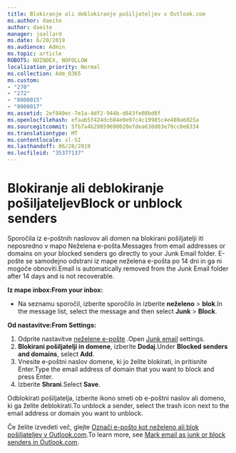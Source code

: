 ```yaml
---
title: Blokiranje ali deblokiranje pošiljateljev v Outlook.com
ms.author: daeite
author: daeite
manager: joallard
ms.date: 6/20/2019
ms.audience: Admin
ms.topic: article
ROBOTS: NOINDEX, NOFOLLOW
localization_priority: Normal
ms.collection: Adm_O365
ms.custom:
- "270"
- "272"
- "8000015"
- "8000017"
ms.assetid: 2ef840ec-7e1a-4df2-944b-d643fe08bd8f
ms.openlocfilehash: efaab5f424dcb84e0e97c4c19985c4e480a6025a
ms.sourcegitcommit: 5fb7a4b28859690020efdea630d03e70cc0e6334
ms.translationtype: MT
ms.contentlocale: sl-SI
ms.lasthandoff: 06/28/2019
ms.locfileid: "35377137"
---
```

# <a name="block-or-unblock-senders"></a><span data-ttu-id="30004-102">Blokiranje ali deblokiranje pošiljateljev</span><span class="sxs-lookup"><span data-stu-id="30004-102">Block or unblock senders</span></span>

<span data-ttu-id="30004-103">Sporočila iz e-poštnih naslovov ali domen na blokirani pošiljatelji iti neposredno v mapo Neželena e-pošta.</span><span class="sxs-lookup"><span data-stu-id="30004-103">Messages from email addresses or domains on your blocked senders go directly to your Junk Email folder.</span></span> <span data-ttu-id="30004-104">E-pošte se samodejno odstrani iz mape neželena e-pošta po 14 dni in ga ni mogoče obnoviti.</span><span class="sxs-lookup"><span data-stu-id="30004-104">Email is automatically removed from the Junk Email folder after 14 days and is not recoverable.</span></span>

<span data-ttu-id="30004-105">**Iz mape inbox:**</span><span class="sxs-lookup"><span data-stu-id="30004-105">**From your inbox:**</span></span>

- <span data-ttu-id="30004-106">Na seznamu sporočil, izberite sporočilo in izberite **neželeno** > **blok**.</span><span class="sxs-lookup"><span data-stu-id="30004-106">In the message list, select the message and then select **Junk** > **Block**.</span></span>

<span data-ttu-id="30004-107">**Od nastavitve:**</span><span class="sxs-lookup"><span data-stu-id="30004-107">**From Settings:**</span></span>

1. <span data-ttu-id="30004-108">Odprite nastavitve [neželene e-pošte](https://outlook.live.com/mail/options/mail/junkEmail) .</span><span class="sxs-lookup"><span data-stu-id="30004-108">Open [Junk email](https://outlook.live.com/mail/options/mail/junkEmail) settings.</span></span>
2. <span data-ttu-id="30004-109">**Blokirani pošiljatelji in domene**, izberite **Dodaj**.</span><span class="sxs-lookup"><span data-stu-id="30004-109">Under **Blocked senders and domains**, select **Add**.</span></span>
3. <span data-ttu-id="30004-110">Vnesite e-poštni naslov domene, ki jo želite blokirati, in pritisnite Enter.</span><span class="sxs-lookup"><span data-stu-id="30004-110">Type the email address of domain that you want to block and press Enter.</span></span>
4. <span data-ttu-id="30004-111">Izberite **Shrani**.</span><span class="sxs-lookup"><span data-stu-id="30004-111">Select **Save**.</span></span>

<span data-ttu-id="30004-112">Odblokirati pošiljatelja, izberite ikono smeti ob e-poštni naslov ali domeno, ki ga želite deblokirati.</span><span class="sxs-lookup"><span data-stu-id="30004-112">To unblock a sender, select the trash icon next to the email address or domain you want to unblock.</span></span>

<span data-ttu-id="30004-113">Če želite izvedeti več, glejte [Označi e-pošto kot neželeno ali blok pošiljateljev v Outlook.com](https://support.office.com/article/a3ece97b-82f8-4a5e-9ac3-e92fa6427ae4?wt.mc_id=Office_Outlook_com_Alchemy).</span><span class="sxs-lookup"><span data-stu-id="30004-113">To learn more, see [Mark email as junk or block senders in Outlook.com](https://support.office.com/article/a3ece97b-82f8-4a5e-9ac3-e92fa6427ae4?wt.mc_id=Office_Outlook_com_Alchemy).</span></span>